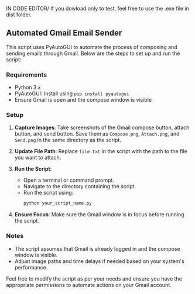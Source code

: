 IN CODE EDITOR/ If you dowload only to test, feel free to use the .exe file in dist folder.

## Automated Gmail Email Sender

This script uses PyAutoGUI to automate the process of composing and sending emails through Gmail. Below are the steps to set up and run the script:

### Requirements

- Python 3.x
- PyAutoGUI: Install using `pip install pyautogui`
- Ensure Gmail is open and the compose window is visible

### Setup

1. **Capture Images**: Take screenshots of the Gmail compose button, attach button, and send button. Save them as `Compose.png`, `Attach.png`, and `Send.png` in the same directory as the script.

2. **Update File Path**: Replace `file.txt` in the script with the path to the file you want to attach.

3. **Run the Script**:
   - Open a terminal or command prompt.
   - Navigate to the directory containing the script.
   - Run the script using:
     ```bash
     python your_script_name.py
     ```

4. **Ensure Focus**: Make sure the Gmail window is in focus before running the script.

### Notes

- The script assumes that Gmail is already logged in and the compose window is visible.
- Adjust image paths and time delays if needed based on your system's performance.

Feel free to modify the script as per your needs and ensure you have the appropriate permissions to automate actions on your Gmail account.
